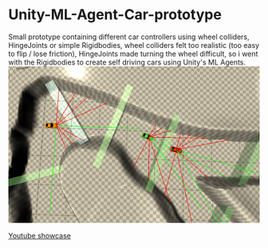 # Unity-ML-Agent-Car-prototype
Small prototype containing different car controllers using wheel colliders, HingeJoints or simple Rigidbodies, wheel colliders felt too realistic (too easy to flip / lose friction), HingeJoints made turning the wheel difficult, so i went with the Rigidbodies to create self driving cars using Unity's ML Agents.
![thumbnail](/Images/thumbnail.png)

[Youtube showcase](https://www.youtube.com/watch?v=57sL9KRN-2s)

